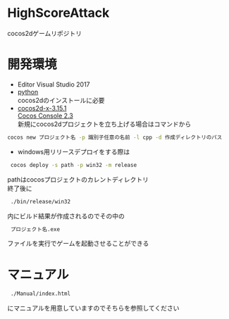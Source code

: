 # HighScoreAttack
cocos2dゲームリポジトリ  

# 開発環境
* Editor Visual Studio 2017
* [python](https://www.python.org/downloads/)  
cocos2dのインストールに必要　
* [cocos2d-x-3.15.1  
Cocos Console 2.3](https://cocos2d-x.org/download)  
新規にcocos2dプロジェクトを立ち上げる場合はコマンドから  
```bash
cocos new プロジェクト名 -p 識別子任意の名前 -l cpp -d 作成ディレクトリのパス
```  

* windows用リリースデプロイをする際は
```bash
 cocos deploy -s path -p win32 -m release  
```  
pathはcocosプロジェクトのカレントディレクトリ  
終了後に
```bash
 ./bin/release/win32  
```  
内にビルド結果が作成されるのでその中の  
```bash
 プロジェクト名.exe  
```  
ファイルを実行でゲームを起動させることができる  

# マニュアル
```bash
 ./Manual/index.html  
```  
にマニュアルを用意していますのでそちらを参照してください
